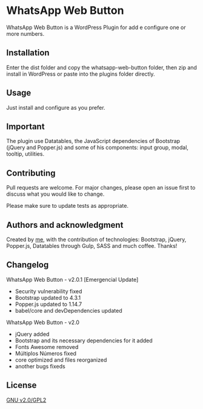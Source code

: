 # WhatsApp Web Button

WhatsApp Web Button is a WordPress Plugin for add e configure one or more numbers.

## Installation

Enter the dist folder and copy the whatsapp-web-button folder, then zip and install in WordPress or paste into the plugins folder directly.


## Usage

Just install and configure as you prefer.

## Important

The plugin use Datatables, the JavaScript dependencies of Bootstrap (jQuery and Popper.js) and some of his components: input group, modal, tooltip, utilities.

## Contributing

Pull requests are welcome. For major changes, please open an issue first to discuss what you would like to change.

Please make sure to update tests as appropriate.

## Authors and acknowledgment

Created by [me](https://github.com/flavisXavier), with the contribution of technologies: Bootstrap, jQuery, Popper.js, Datatables through Gulp, SASS and much coffee. Thanks!

## Changelog

WhatsApp Web Button - v2.0.1 [Emergencial Update]

- Security vulnerability fixed
- Bootstrap updated to 4.3.1
- Popper.js updated to 1.14.7
- babel/core and devDependencies updated

WhatsApp Web Button - v2.0

- jQuery added
- Bootstrap and its necessary dependencies for it added
- Fonts Awesome removed
- Múltiplos Números fixed
- core optimized and files reorganized
- another bugs fixeds

## License

[GNU v2.0/GPL2](https://www.gnu.org/licenses/gpl-2.0.html)